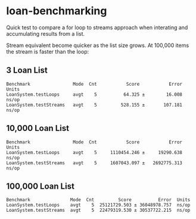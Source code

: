 # loan-benchmarking

Quick test to compare a for loop to streams approach when interating and accumulating results from a list.

Stream equivalent become quicker as the list size grows.  At 100,000 items the stream is faster than the loop:

## 3 Loan List
```
Benchmark                Mode  Cnt           Score           Error  Units
LoanSystem.testLoops     avgt    5          64.325 ±        16.008  ns/op
LoanSystem.testStreams   avgt    5         528.155 ±       107.181  ns/op
```
## 10,000 Loan List
```
Benchmark                Mode  Cnt           Score           Error  Units
LoanSystem.testLoops     avgt    5     1110454.246 ±     19290.638  ns/op
LoanSystem.testStreams   avgt    5     1607043.097 ±   2692775.313  ns/op
```
## 100,000 Loan List
```
Benchmark               Mode  Cnt         Score          Error  Units
LoanSystem.testLoops    avgt    5  25121729.503 ± 36048978.757  ns/op
LoanSystem.testStreams  avgt    5  22479319.530 ± 30537722.215  ns/op
```
